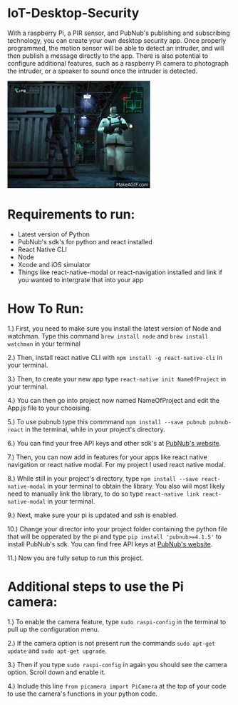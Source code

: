 # IoT-Desktop-Security
With a raspberry Pi, a PIR sensor, and PubNub's publishing and subscribing technology, you can create your own desktop security app. Once properly programmed, the motion sensor will be able to detect an intruder, and will then publish a message directly to the app. There is also potential to configure additional features, such as a raspberry Pi camera to photograph the intruder, or a speaker to sound once the intruder is detected.

![](mgs.gif)

# Requirements to run:
* Latest version of Python
* PubNub's sdk's for python and react installed
* React Native CLI
* Node 
* Xcode and iOS simulator
* Things like react-native-modal or react-navigation installed and link if you wanted to intergrate that into your app

# How To Run:
1.) First, you need to make sure you install the latest version of Node and watchman. Type this command `brew install node` and `brew install watchman` in your terminal

2.) Then, install react native CLI with `npm install -g react-native-cli` in your terminal.

3.) Then, to create your new app type `react-native init NameOfProject` in your terminal.

4.) You can then go into project now named NameOfProject and edit the App.js file to your chooising.

5.) To use pubnub type this commmand `npm install --save pubnub pubnub-react` in the terminal, while in your project's directory. 

6.) You can find your free API keys and other sdk's at [PubNub's website](https://www.pubnub.com/).

7.) Then, you can now add in features for your apps like react native navigation or react native modal. For my project I used react native modal.

8.) While still in your project's directory, type `npm install --save react-native-modal` in your terminal to obtain the library. You also wiil most likely need to manually link the library, to do so type `react-native link react-native-modal` in your terminal.

9.) Next, make sure your pi is updated and ssh is enabled. 

10.) Change your director into your project folder containing the python file that will be opperated by the pi and type `pip install 'pubnub>=4.1.5'` to install PubNub's sdk. You can find free API keys at [PubNub's website](https://www.pubnub.com/).

11.) Now you are fully setup to run this project. 

# Additional steps to use the Pi camera:
1.)  To enable the camera feature, type `sudo raspi-config` in the terminal to pull up the configuration menu.

2.) If the camera option is not present run the commands `sudo apt-get update` and `sudo apt-get upgrade`.

3.) Then if you type `sudo raspi-config` in again you should see the camera option. Scroll down and enable it.

4.) Include this line `from picamera import PiCamera` at the top of your code to use the camera's functions in your python code.